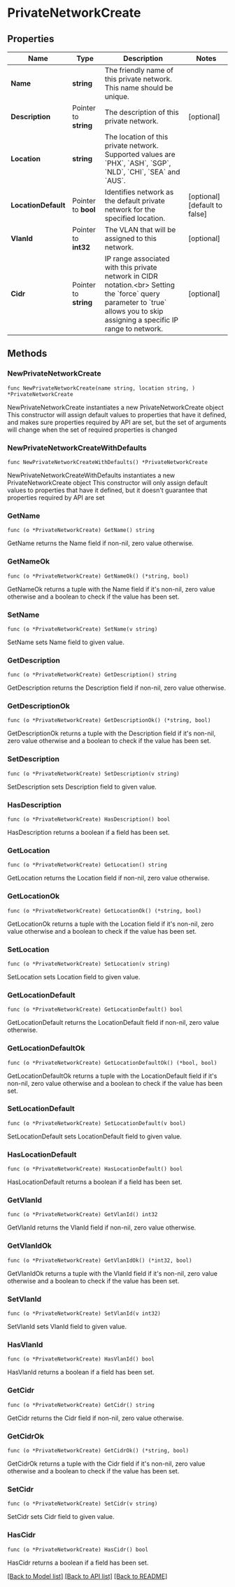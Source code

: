 # PrivateNetworkCreate

## Properties

Name | Type | Description | Notes
------------ | ------------- | ------------- | -------------
**Name** | **string** | The friendly name of this private network. This name should be unique. | 
**Description** | Pointer to **string** | The description of this private network. | [optional] 
**Location** | **string** | The location of this private network. Supported values are &#x60;PHX&#x60;, &#x60;ASH&#x60;, &#x60;SGP&#x60;, &#x60;NLD&#x60;, &#x60;CHI&#x60;, &#x60;SEA&#x60; and &#x60;AUS&#x60;. | 
**LocationDefault** | Pointer to **bool** | Identifies network as the default private network for the specified location. | [optional] [default to false]
**VlanId** | Pointer to **int32** | The VLAN that will be assigned to this network. | [optional] 
**Cidr** | Pointer to **string** | IP range associated with this private network in CIDR notation.&lt;br&gt; Setting the &#x60;force&#x60; query parameter to &#x60;true&#x60; allows you to skip assigning a specific IP range to network. | [optional] 

## Methods

### NewPrivateNetworkCreate

`func NewPrivateNetworkCreate(name string, location string, ) *PrivateNetworkCreate`

NewPrivateNetworkCreate instantiates a new PrivateNetworkCreate object
This constructor will assign default values to properties that have it defined,
and makes sure properties required by API are set, but the set of arguments
will change when the set of required properties is changed

### NewPrivateNetworkCreateWithDefaults

`func NewPrivateNetworkCreateWithDefaults() *PrivateNetworkCreate`

NewPrivateNetworkCreateWithDefaults instantiates a new PrivateNetworkCreate object
This constructor will only assign default values to properties that have it defined,
but it doesn't guarantee that properties required by API are set

### GetName

`func (o *PrivateNetworkCreate) GetName() string`

GetName returns the Name field if non-nil, zero value otherwise.

### GetNameOk

`func (o *PrivateNetworkCreate) GetNameOk() (*string, bool)`

GetNameOk returns a tuple with the Name field if it's non-nil, zero value otherwise
and a boolean to check if the value has been set.

### SetName

`func (o *PrivateNetworkCreate) SetName(v string)`

SetName sets Name field to given value.


### GetDescription

`func (o *PrivateNetworkCreate) GetDescription() string`

GetDescription returns the Description field if non-nil, zero value otherwise.

### GetDescriptionOk

`func (o *PrivateNetworkCreate) GetDescriptionOk() (*string, bool)`

GetDescriptionOk returns a tuple with the Description field if it's non-nil, zero value otherwise
and a boolean to check if the value has been set.

### SetDescription

`func (o *PrivateNetworkCreate) SetDescription(v string)`

SetDescription sets Description field to given value.

### HasDescription

`func (o *PrivateNetworkCreate) HasDescription() bool`

HasDescription returns a boolean if a field has been set.

### GetLocation

`func (o *PrivateNetworkCreate) GetLocation() string`

GetLocation returns the Location field if non-nil, zero value otherwise.

### GetLocationOk

`func (o *PrivateNetworkCreate) GetLocationOk() (*string, bool)`

GetLocationOk returns a tuple with the Location field if it's non-nil, zero value otherwise
and a boolean to check if the value has been set.

### SetLocation

`func (o *PrivateNetworkCreate) SetLocation(v string)`

SetLocation sets Location field to given value.


### GetLocationDefault

`func (o *PrivateNetworkCreate) GetLocationDefault() bool`

GetLocationDefault returns the LocationDefault field if non-nil, zero value otherwise.

### GetLocationDefaultOk

`func (o *PrivateNetworkCreate) GetLocationDefaultOk() (*bool, bool)`

GetLocationDefaultOk returns a tuple with the LocationDefault field if it's non-nil, zero value otherwise
and a boolean to check if the value has been set.

### SetLocationDefault

`func (o *PrivateNetworkCreate) SetLocationDefault(v bool)`

SetLocationDefault sets LocationDefault field to given value.

### HasLocationDefault

`func (o *PrivateNetworkCreate) HasLocationDefault() bool`

HasLocationDefault returns a boolean if a field has been set.

### GetVlanId

`func (o *PrivateNetworkCreate) GetVlanId() int32`

GetVlanId returns the VlanId field if non-nil, zero value otherwise.

### GetVlanIdOk

`func (o *PrivateNetworkCreate) GetVlanIdOk() (*int32, bool)`

GetVlanIdOk returns a tuple with the VlanId field if it's non-nil, zero value otherwise
and a boolean to check if the value has been set.

### SetVlanId

`func (o *PrivateNetworkCreate) SetVlanId(v int32)`

SetVlanId sets VlanId field to given value.

### HasVlanId

`func (o *PrivateNetworkCreate) HasVlanId() bool`

HasVlanId returns a boolean if a field has been set.

### GetCidr

`func (o *PrivateNetworkCreate) GetCidr() string`

GetCidr returns the Cidr field if non-nil, zero value otherwise.

### GetCidrOk

`func (o *PrivateNetworkCreate) GetCidrOk() (*string, bool)`

GetCidrOk returns a tuple with the Cidr field if it's non-nil, zero value otherwise
and a boolean to check if the value has been set.

### SetCidr

`func (o *PrivateNetworkCreate) SetCidr(v string)`

SetCidr sets Cidr field to given value.

### HasCidr

`func (o *PrivateNetworkCreate) HasCidr() bool`

HasCidr returns a boolean if a field has been set.


[[Back to Model list]](../README.md#documentation-for-models) [[Back to API list]](../README.md#documentation-for-api-endpoints) [[Back to README]](../README.md)


